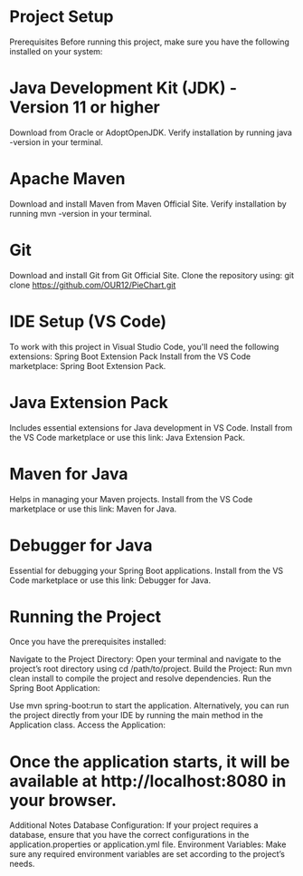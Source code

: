 # Project Setup
Prerequisites
Before running this project, make sure you have the following installed on your system:

# Java Development Kit (JDK) - Version 11 or higher
Download from Oracle or AdoptOpenJDK.
Verify installation by running java -version in your terminal.

# Apache Maven
Download and install Maven from Maven Official Site.
Verify installation by running mvn -version in your terminal.

# Git
Download and install Git from Git Official Site.
Clone the repository using: git clone https://github.com/OUR12/PieChart.git

# IDE Setup (VS Code)
To work with this project in Visual Studio Code, you'll need the following extensions:
Spring Boot Extension Pack
Install from the VS Code marketplace: Spring Boot Extension Pack.

# Java Extension Pack
Includes essential extensions for Java development in VS Code.
Install from the VS Code marketplace or use this link: Java Extension Pack.

# Maven for Java
Helps in managing your Maven projects.
Install from the VS Code marketplace or use this link: Maven for Java.

 # Debugger for Java
Essential for debugging your Spring Boot applications.
Install from the VS Code marketplace or use this link: Debugger for Java.

# Running the Project
Once you have the prerequisites installed:

Navigate to the Project Directory:
Open your terminal and navigate to the project’s root directory using cd /path/to/project.
Build the Project:
Run mvn clean install to compile the project and resolve dependencies.
Run the Spring Boot Application:

Use mvn spring-boot:run to start the application.
Alternatively, you can run the project directly from your IDE by running the main method in the Application class.
Access the Application:

# Once the application starts, it will be available at http://localhost:8080 in your browser.
Additional Notes
Database Configuration: If your project requires a database, ensure that you have the correct configurations in the application.properties or application.yml file.
Environment Variables: Make sure any required environment variables are set according to the project’s needs.
